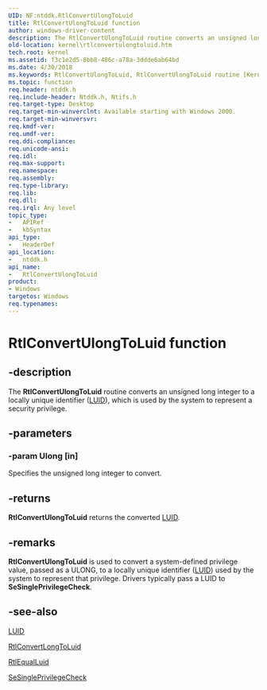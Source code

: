 ```yaml
---
UID: NF:ntddk.RtlConvertUlongToLuid
title: RtlConvertUlongToLuid function
author: windows-driver-content
description: The RtlConvertUlongToLuid routine converts an unsigned long integer to a locally unique identifier (LUID), which is used by the system to represent a security privilege.
old-location: kernel\rtlconvertulongtoluid.htm
tech.root: kernel
ms.assetid: f3c1e2d5-8bb8-486c-a78a-3ddde6ab64bd
ms.date: 4/30/2018
ms.keywords: RtlConvertUlongToLuid, RtlConvertUlongToLuid routine [Kernel-Mode Driver Architecture], k109_25b3458f-dc47-436f-af5b-7d6a9d8eeb2a.xml, kernel.rtlconvertulongtoluid, ntddk/RtlConvertUlongToLuid
ms.topic: function
req.header: ntddk.h
req.include-header: Ntddk.h, Ntifs.h
req.target-type: Desktop
req.target-min-winverclnt: Available starting with Windows 2000.
req.target-min-winversvr: 
req.kmdf-ver: 
req.umdf-ver: 
req.ddi-compliance: 
req.unicode-ansi: 
req.idl: 
req.max-support: 
req.namespace: 
req.assembly: 
req.type-library: 
req.lib: 
req.dll: 
req.irql: Any level
topic_type:
-	APIRef
-	kbSyntax
api_type:
-	HeaderDef
api_location:
-	ntddk.h
api_name:
-	RtlConvertUlongToLuid
product:
- Windows
targetos: Windows
req.typenames: 
---
```


# RtlConvertUlongToLuid function


## -description


The <b>RtlConvertUlongToLuid</b> routine converts an unsigned long integer to a locally unique identifier (<a href="https://msdn.microsoft.com/library/windows/hardware/ff557080">LUID</a>), which is used by the system to represent a security privilege.


## -parameters




### -param Ulong [in]

Specifies the unsigned long integer to convert. 


## -returns



<b>RtlConvertUlongToLuid</b> returns the converted <a href="https://msdn.microsoft.com/library/windows/hardware/ff557080">LUID</a>.




## -remarks



<b>RtlConvertUlongToLuid</b> is used to convert a system-defined privilege value, passed as a ULONG, to a locally unique identifier (<a href="https://msdn.microsoft.com/library/windows/hardware/ff557080">LUID</a>) used by the system to represent that privilege. Drivers typically pass a LUID to <b>SeSinglePrivilegeCheck</b>. 




## -see-also




<a href="https://msdn.microsoft.com/library/windows/hardware/ff557080">LUID</a>



<a href="https://msdn.microsoft.com/library/windows/hardware/ff561790">RtlConvertLongToLuid</a>



<a href="https://msdn.microsoft.com/library/windows/hardware/ff561842">RtlEqualLuid</a>



<a href="https://msdn.microsoft.com/library/windows/hardware/ff563740">SeSinglePrivilegeCheck</a>
 

 

